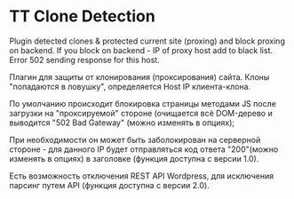 # TT Clone Detection

Plugin detected clones & protected current site (proxing) and block proxing on backend.
If you block on backend - IP of proxy host add to black list. Error 502 sending response for this host.

<p>Плагин для защиты от клонирования (проксирования) сайта. Клоны "попадаются в ловушку", определяется Host IP
клиента-клона.</p>
<p> По умолчанию происходит блокировка страницы методами JS после загрузки на "проксируемой" стороне (очищается всё DOM-дерево
 и выводится "502 Bad Gateway" (можно изменять в опциях);</p>
<p>При необходимости он может быть заболокирован на серверной стороне - для данного IP будет
отправляться код ответа "200"(можно изменять в опциях) в заголовке (функция доступна с версии 1.0).</p>
<p>Есть возможность отключения REST API Wordpress, для исключения парсинг путем API (функция доступна с версии 2.0).</p>

